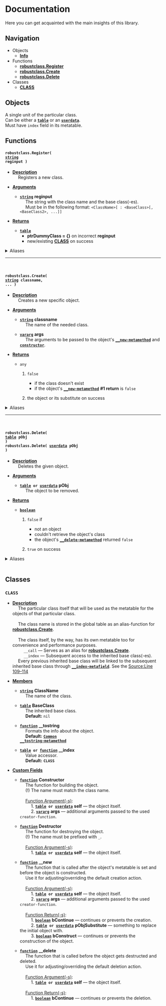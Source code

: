 
# Documentation
Here you can get acquainted with the main insights of this library.

## Navigation
* Objects
	* **[Info](#objects)**
* Functions
	* **[robustclass.Register](#robustclass-register)**
	* **[robustclass.Create](#robustclass-create)**
	* **[robustclass.Delete](#robustclass-delete)**
* Classes
	* **[CLASS](#class)**

## Objects
A single unit of the particular class.</br>
Can be either a <code>**[table]**</code> or an <code>**[userdata]**</code>.</br>
Must have `index` field in its metatable.

## Functions

<a name="robustclass-register"></a>

#### <code>robustclass.Register( **[string]** reginput )</code>
* <ins>**Description**</ins></br>
	&emsp; Registers a new class.

* <ins>**Arguments**</ins>
	* <code>**[string]**</code> **reginput**</br>
		&emsp; The string with the class name and the base class(-es).</br>
		&emsp; Must be in the following format: `<ClassName>[ : <BaseClass>[, <BaseClass2>, ...]]`

* <ins>**Returns**</ins>
	* <code>**[table]**</code>
		* **ptrDummyClass = {}** on incorrect **reginput**
		* new/existing **[CLASS](#class)** on success

<details> <summary>Aliases</summary>

* `robustclass()`
* `robustclass.Class()`
</details>

---
</br>

<a name="robustclass-create"></a>

#### <code>robustclass.Create( [string] classname, ... )</code>
* <ins>**Description**</ins></br>
	&emsp; Creates a new specific object.

* <ins>**Arguments**</ins>
	* <code>**[string]**</code> **classname**</br>
		&emsp; The name of the needed class.

	* <code>**[vararg]**</code> **args**</br>
		&emsp; The arguments to be passed to the object's <code>**[__new-metamethod](#class-field-new)**</code> and <code>**[constructor](#class-field-constructor)**</code>.

* <ins>**Returns**</ins>
	* `any`
		1. `false`
			* if the class doesn't exist
			* if the object's <code>**[__new-metamethod](#class-field-new)**</code> **#1 return** is `false`

		2. the object or its substitute on success

<details> <summary>Aliases</summary>

* `robustclass.CreateObject()`
* `robustclass.New()`
* `robustclass.NewObject()`
</details>

---
</br>

<a name="robustclass-delete"></a>

#### <code>robustclass.Delete( [table] pObj )</code></br><code>robustclass.Delete( [userdata] pObj )</code>
* <ins>**Description**</ins></br>
	&emsp; Deletes the given object.

* <ins>**Arguments**</ins>
	* <code>**[table] or [userdata]**</code> **pObj**</br>
		&emsp; The object to be removed.

* <ins>**Returns**</ins>
	* <code>**[boolean]**</code>
		1. `false` if
			* not an object
			* couldn't retrieve the object's class
			* the object's <code>**[__delete-metamethod](#class-field-delete)**</code> returned `false`

		2. `true` on success

<details> <summary>Aliases</summary>

* `robustclass.DeleteObject()`
* `robustclass.Destroy()`
* `robustclass.DestroyObject()`
* `robustclass.Remove()`
* `robustclass.RemoveObject()`
</details>

</br>

## Classes

### `CLASS`
<!--

	А вот здесь? Что здесь конструктивного написать?

	Нужно самые необходимые факты.

-->
* **<ins>**Description**</ins>**</br>
	&emsp; The particular class itself that will be used as the metatable for the objects of that particular class.</br>
	</br>
	&emsp; The class name is stored in the global table as an alias-function for **[robustclass.Create](#robustclass-create)**.</br>
	</br>
	&emsp; The class itself, by the way, has its own metatable too for convenience and performance purposes.</br>
	&emsp; &emsp; `__call` — Serves as an alias for **[robustclass.Create](#robustclass-create)**.</br>
	&emsp; &emsp; `__index` — Subsequent access to the inherited base class(-es).</br>
	&emsp; Every previous inherited base class will be linked to the subsequent inherited base class through <code>**[__index-metafield](https://www.lua.org/pil/13.4.1.html)**</code>. See the [Source:Line 109–114](/robustclass.lua#L109-L114)

* **<ins>**Members**</ins>**
	* <code>**[string]**</code> **ClassName**</br>
		&emsp; The name of the class.

	* <code>**[table]**</code> **BaseClass**</br>
		&emsp; The inherited base class.</br>
		&emsp; **Default:** `nil`

	* <code>**[function]**</code> **__tostring**</br>
		&emsp; Formats the info about the object.</br>
		&emsp; **Default:** <code>**[Common __tostring-metamethod](/robustclass.lua#L69-L89)**</code>

	* <code>**[table] or [function]**</code> **__index**</br>
		&emsp; Value accessor.</br>
		&emsp; **Default:** <code>**CLASS**</code>

* <ins>**Custom Fields**</ins>

	<a name="class-field-constructor"></a>
	* <code>**[function]**</code> **Constructor**</br>
		&emsp; The function for building the object.</br>
		&emsp; (!) The name must match the class name.</br>
		</br>
		&emsp; <ins>Function Argument(-s)</ins>:</br>
		&emsp; &emsp; 1. <code>**[table] or [userdata]**</code> **self** — the object itself.</br>
		&emsp; &emsp; 2. <code>**[vararg]**</code> **args** — additional arguments passed to the used `creator-function`.</br>

	* <code>**[function]**</code> **Destructor**</br>
		&emsp; The function for destroying the object.</br>
		&emsp; (!) The name must be prefixed with `_`.</br>
		</br>
		&emsp; <ins>Function Argument(-s)</ins>:</br>
		&emsp; &emsp; 1. <code>**[table] or [userdata]**</code> **self** — the object itself.</br>

	<a name="class-field-new"></a>
	* <code>**[function]**</code> **__new**</br>
		&emsp; The function that is called after the object's metatable is set and before the object is constructed.</br>
		&emsp; Use it for adjusting/overriding the default creation action.</br>
		</br>
		&emsp; <ins>Function Argument(-s)</ins>:</br>
		&emsp; &emsp; 1. <code>**[table] or [userdata]**</code> **self** — the object itself.</br>
		&emsp; &emsp; 2. <code>**[vararg]**</code> **args** — additional arguments passed to the used `creator-function`.</br>
		</br>
		&emsp; <ins>Function Return(-s)</ins>:</br>
		&emsp; &emsp; 1. <code>**[boolean]**</code> **bContinue** — continues or prevents the creation.</br>
		&emsp; &emsp; 2. <code>**[table] or [userdata]**</code> **pObjSubstitute** — something to replace the initial object with.</br>
		&emsp; &emsp; 3. <code>**[boolean]**</code> **bConstruct** — continues or prevents the construction of the object.

	<a name="class-field-delete"></a>
	* <code>**[function]**</code> **__delete**</br>
		&emsp; The function that is called before the object gets destructed and deleted.</br>
		&emsp; Use it for adjusting/overriding the default deletion action.</br>
		</br>
		&emsp; <ins>Function Argument(-s)</ins>:</br>
		&emsp; &emsp; 1. <code>**[table] or [userdata]**</code> **self** — the object itself.</br>
		</br>
		&emsp; <ins>Function Return(-s)</ins>:</br>
		&emsp; &emsp; 1. <code>**[boolean]**</code> **bContinue** — continues or prevents the deletion.</br>


[function]: https://wiki.facepunch.com/gmod/function
[table]: https://wiki.facepunch.com/gmod/table
[userdata]: https://wiki.facepunch.com/gmod/userdata
[boolean]: https://wiki.facepunch.com/gmod/boolean
[string]: https://wiki.facepunch.com/gmod/string
[vararg]: https://wiki.facepunch.com/gmod/vararg

